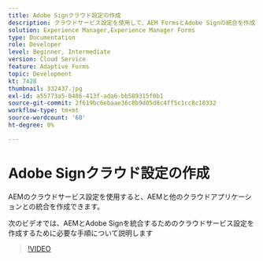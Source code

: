 ```yaml
---
title: Adobe Signクラウド設定の作成
description: クラウドサービス設定を使用して、AEM FormsとAdobe Signの統合を作成します。
solution: Experience Manager,Experience Manager Forms
type: Documentation
role: Developer
level: Beginner, Intermediate
version: Cloud Service
feature: Adaptive Forms
topic: Development
kt: 7428
thumbnail: 332437.jpg
exl-id: a55773a5-0486-413f-ada6-bb589315f0b1
source-git-commit: 2f619bc6ebaae36c8b9d05d8c4ff5c1cc8c18332
workflow-type: tm+mt
source-wordcount: '60'
ht-degree: 0%

---
```


# Adobe Signクラウド設定の作成

AEMのクラウドサービス設定を使用すると、AEMと他のクラウドアプリケーションとの統合を作成できます。

次のビデオでは、AEMとAdobe Signを統合するためのクラウドサービス設定を作成するために必要な手順について説明します

>[!VIDEO](https://video.tv.adobe.com/v/332437?quality=12&learn=on)
